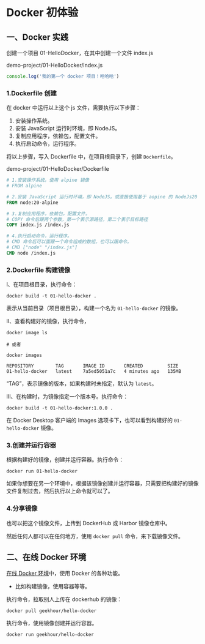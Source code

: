 # Docker 初体验

## 一、Docker 实践

创建一个项目 01-HelloDocker，在其中创建一个文件 index.js

demo-project/01-HelloDocker/index.js

```javascript
console.log('我的第一个 docker 项目！哈哈哈')
```

### 1.Dockerfile 创建

在 docker 中运行以上这个 js 文件，需要执行以下步骤：

1. 安装操作系统。
2. 安装 JavaScript 运行时环境，即 NodeJS。
3. 复制应用程序，依赖包，配置文件。
4. 执行启动命令，运行程序。

将以上步骤，写入 Dockerfile 中，在项目根目录下，创建 `Dockerfile`。

demo-project/01-HelloDocker/Dockerfile

```dockerfile
# 1.安装操作系统。使用 alpine 镜像
# FROM alpine

# 2.安装 JavaScript 运行时环境，即 NodeJS。或直接使用基于 aopine 的 NodeJs20 镜像
FROM node:20-alpine

# 3.复制应用程序，依赖包，配置文件。
# COPY 命令后跟两个参数，第一个表示源路径，第二个表示目标路径
COPY index.js /index.js

# 4.执行启动命令，运行程序。
# CMD 命令后可以面跟一个命令组成的数组。也可以跟命令。
# CMD ["node" "/index.js"]
CMD node /index.js
```

### 2.Dockerfile 构建镜像

Ⅰ、在项目根目录，执行命令：

```shell
docker build -t 01-hello-docker .
```

表示从当前目录（项目根目录），构建一个名为 `01-hello-docker` 的镜像。

Ⅱ、查看构建好的镜像，执行命令，

```shell
docker image ls

# 或者

docker images
```

```shell
REPOSITORY        TAG       IMAGE ID       CREATED         SIZE
01-hello-docker   latest    7a5ed5051a7c   4 minutes ago   135MB
```

“TAG”，表示镜像的版本，如果构建时未指定，默认为 `latest`。

Ⅲ、在构建时，为镜像指定一个版本号。执行命令：

```shell
docker build -t 01-hello-docker:1.0.0 .
```

在 Docker Desktop 客户端的 Images 选项卡下，也可以看到构建好的 `01-hello-docker` 镜像。

### 3.创建并运行容器

根据构建好的镜像，创建并运行容器。执行命令：

```shell
docker run 01-hello-docker
```

如果你想要在另一个环境中，根据该镜像创建并运行容器，只需要把构建好的镜像文件复制过去，然后执行以上命令就可以了。

### 4.分享镜像

也可以把这个镜像文件，上传到 DockerHub 或 Harbor 镜像仓库中。

然后任何人都可以在任何地方，使用 `docker pull` 命令，来下载镜像文件。

## 二、在线 Docker 环境

[在线 Docker 环境](https://labs.play-with-docker.com/)中，使用 Docker 的各种功能。

- 比如构建镜像，使用容器等等。

执行命令，拉取别人上传在 dockerhub 的镜像：

```shell
docker pull geekhour/hello-docker
```

执行命令，使用镜像创建并运行容器。

```shell
docker run geekhour/hello-docker
```
